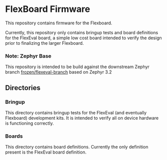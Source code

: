 # FlexBoard Firmware

This repository contains firmware for the Flexboard.

Currently, this repository only contains bringup tests and board
definitions for the FlexEval board, a simple low cost board intended to
verify the design prior to finalizing the larger Flexboard.

### Note: Zephyr Base
This repository is intended to be build against the downstream Zephyr branch
[frozen/flexeval-branch](https://github.com/danieldegrasse/zephyr/tree/frozen/flexeval-branch) based on Zephyr 3.2

## Directories
### Bringup

This directory contains bringup tests for the FlexEval
(and eventually Flexboard) development kits. It is intended to verify all
on device hardware is functioning correctly.

### Boards
This directory contains board definitions. Currently the only definition
present is the FlexEval board definition.